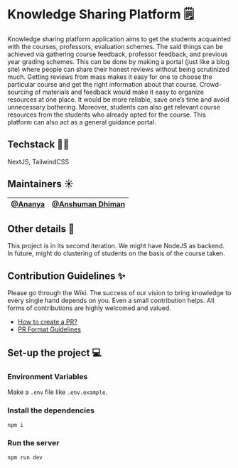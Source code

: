 # Knowledge Sharing Platform 🗒

Knowledge sharing platform application aims to get the students acquainted with the courses, professors, evaluation schemes. The said things can be achieved via gathering course feedback, professor feedback, and previous year grading schemes. This can be done by making a portal (just like a blog site) where people can share their honest reviews without being scrutinized much. Getting reviews from mass makes it easy for one to choose the particular course and get the right information about that course. Crowd-sourcing of materials and feedback would make it easy to organize resources at one place. It would be more reliable, save one’s time and avoid unnecessary bothering. Moreover, students can also get relevant course resources from the students who already opted for the course. This platform can also act as a general guidance portal.

## Techstack 👩‍💻

NextJS, TailwindCSS

## Maintainers ☀️

| [@Ananya](https://github.com/Ananyaiitbhilai) | [@Anshuman Dhiman](https://github.com/AnshumanDhiman) |
| --------------------------------------------- | ----------------------------------------------------- |

## Other details 📑

This project is in its secomd iteration. We might have NodeJS as backend. In future, might do clustering of students on the basis of the course taken.

## Contribution Guidelines ✨

Please go through the Wiki. The success of our vision to bring knowledge to every single hand depends on you. Even a small contribution helps. All forms of contributions are highly welcomed and valued.

- [How to create a PR?](https://github.com/OpenLake/Knowledge-Sharing-Platform/wiki/How-to-create-a-PR%3F)
- [PR Format Guidelines](https://github.com/OpenLake/Knowledge-Sharing-Platform/wiki/PR-Format-Guidelines)

## Set-up the project 💻

### Environment Variables 
Make a ```.env``` file like ```.env.example```.

### Install the dependencies

`npm i`

### Run the server

`npm run dev`
